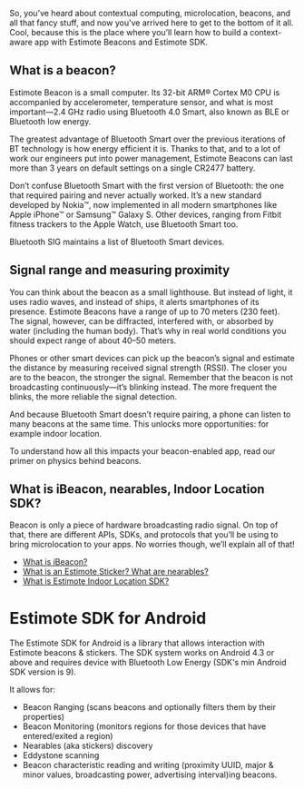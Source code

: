 So, you’ve heard about contextual computing, microlocation, beacons, and all that fancy stuff, and now you’ve arrived here to get to the bottom of it all. Cool, because this is the place where you’ll learn how to build a context-aware app with Estimote Beacons and Estimote SDK.

## What is a beacon?

Estimote Beacon is a small computer. Its 32-bit ARM® Cortex M0 CPU is accompanied by accelerometer, temperature sensor, and what is most important—2.4 GHz radio using Bluetooth 4.0 Smart, also known as BLE or Bluetooth low energy.

The greatest advantage of Bluetooth Smart over the previous iterations of BT technology is how energy efficient it is. Thanks to that, and to a lot of work our engineers put into power management, Estimote Beacons can last more than 3 years on default settings on a single CR2477 battery.

Don’t confuse Bluetooth Smart with the first version of Bluetooth: the one that required pairing and never actually worked. It’s a new standard developed by Nokia™, now implemented in all modern smartphones like Apple iPhone™ or Samsung™ Galaxy S. Other devices, ranging from Fitbit fitness trackers to the Apple Watch, use Bluetooth Smart too.

Bluetooth SIG maintains a list of Bluetooth Smart devices.

## Signal range and measuring proximity

You can think about the beacon as a small lighthouse. But instead of light, it uses radio waves, and instead of ships, it alerts smartphones of its presence. Estimote Beacons have a range of up to 70 meters (230 feet). The signal, however, can be diffracted, interfered with, or absorbed by water (including the human body). That’s why in real world conditions you should expect range of about 40–50 meters.



Phones or other smart devices can pick up the beacon’s signal and estimate the distance by measuring received signal strength (RSSI). The closer you are to the beacon, the stronger the signal. Remember that the beacon is not broadcasting continuously—it’s blinking instead. The more frequent the blinks, the more reliable the signal detection.

And because Bluetooth Smart doesn’t require pairing, a phone can listen to many beacons at the same time. This unlocks more opportunities: for example indoor location.

To understand how all this impacts your beacon-enabled app, read our primer on physics behind beacons.

## What is iBeacon, nearables, Indoor Location SDK?

Beacon is only a piece of hardware broadcasting radio signal. On top of that, there are different APIs, SDKs, and protocols that you’ll be using to bring microlocation to your apps. No worries though, we’ll explain all of that!

 - [What is iBeacon?](http://developer.estimote.com/documentation/ibeacon/overview.html)
 - [What is an Estimote Sticker? What are nearables?](http://developer.estimote.com/documentation/nearables/overview.html)
 - [What is Estimote Indoor Location SDK?](http://developer.estimote.com/documentation/indoor/overview.html)



# Estimote SDK for Android

The Estimote SDK for Android is a library that allows interaction with Estimote beacons & stickers. The SDK system works on Android 4.3 or above and requires device with Bluetooth Low Energy (SDK's min Android SDK version is 9).

It allows for:

 - Beacon Ranging (scans beacons and optionally filters them by their properties)
 - Beacon Monitoring (monitors regions for those devices that have entered/exited a region)
 - Nearables (aka stickers) discovery
 - Eddystone scanning
 - Beacon characteristic reading and writing (proximity UUID, major & minor values, broadcasting power, advertising interval)ing beacons.
